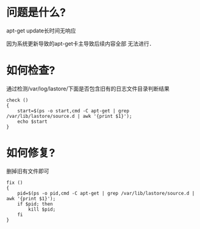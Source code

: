 # 问题是什么?
apt-get update长时间无响应

因为系统更新导致的apt-get卡主导致后续内容全部
无法进行．

# 如何检查?
通过检测/var/log/lastore/下面是否包含旧有的日志文件目录判断结果

```
check () 
{ 
    start=$(ps -o start,cmd -C apt-get | grep /var/lib/lastore/source.d | awk '{print $1}');
    echo $start
}
```

# 如何修复?
删掉旧有文件即可

```
fix () 
{ 
    pid=$(ps -o pid,cmd -C apt-get | grep /var/lib/lastore/source.d | awk '{print $1}');
    if $pid; then
        kill $pid;
    fi
}
```

